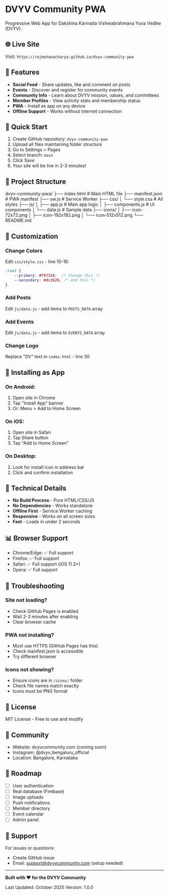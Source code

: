 # DVYV Community PWA

Progressive Web App for Dakshina Kannada Vishwabrahmana Yuva Vedike (DVYV).

## 🌐 Live Site

Visit: `https://rajmohanacharya.github.io/dvyv-community-pwa`

## 📱 Features

- **Social Feed** - Share updates, like and comment on posts
- **Events** - Discover and register for community events
- **Community Info** - Learn about DVYV mission, values, and committees
- **Member Profiles** - View activity stats and membership status
- **PWA** - Install as app on any device
- **Offline Support** - Works without internet connection

## 🚀 Quick Start

1. Create GitHub repository: `dvyv-community-pwa`
2. Upload all files maintaining folder structure
3. Go to Settings > Pages
4. Select branch: `main`
5. Click Save
6. Your site will be live in 2-3 minutes!

## 📁 Project Structure
dvyv-community-pwa/
├── index.html          # Main HTML file
├── manifest.json       # PWA manifest
├── sw.js              # Service Worker
├── css/
│   └── style.css      # All styles
├── js/
│   ├── app.js         # Main app logic
│   ├── components.js  # UI components
│   └── data.js        # Sample data
├── icons/
│   ├── icon-72x72.png
│   ├── icon-192x192.png
│   └── icon-512x512.png
└── README.md

## 🎨 Customization

### Change Colors
Edit `css/style.css` - line 10-16:
```css
:root {
    --primary: #f97316;  /* Change this */
    --secondary: #dc2626; /* And this */
}
```

### Add Posts
Edit `js/data.js` - add items to `POSTS_DATA` array

### Add Events
Edit `js/data.js` - add items to `EVENTS_DATA` array

### Change Logo
Replace "DV" text in `index.html` - line 30

## 📲 Installing as App

### On Android:
1. Open site in Chrome
2. Tap "Install App" banner
3. Or: Menu > Add to Home Screen

### On iOS:
1. Open site in Safari
2. Tap Share button
3. Tap "Add to Home Screen"

### On Desktop:
1. Look for install icon in address bar
2. Click and confirm installation

## 🔧 Technical Details

- **No Build Process** - Pure HTML/CSS/JS
- **No Dependencies** - Works standalone
- **Offline First** - Service Worker caching
- **Responsive** - Works on all screen sizes
- **Fast** - Loads in under 2 seconds

## 📊 Browser Support

- Chrome/Edge: ✅ Full support
- Firefox: ✅ Full support  
- Safari: ✅ Full support (iOS 11.3+)
- Opera: ✅ Full support

## 🐛 Troubleshooting

### Site not loading?
- Check GitHub Pages is enabled
- Wait 2-3 minutes after enabling
- Clear browser cache

### PWA not installing?
- Must use HTTPS (GitHub Pages has this)
- Check manifest.json is accessible
- Try different browser

### Icons not showing?
- Ensure icons are in `/icons/` folder
- Check file names match exactly
- Icons must be PNG format

## 📝 License

MIT License - Free to use and modify

## 👥 Community

- Website: dvyvcommunity.com (coming soon)
- Instagram: @dvyv_bengaluru_official
- Location: Bangalore, Karnataka

## 🎯 Roadmap

- [ ] User authentication
- [ ] Real database (Firebase)
- [ ] Image uploads
- [ ] Push notifications
- [ ] Member directory
- [ ] Event calendar
- [ ] Admin panel

## 📧 Support

For issues or questions:
- Create GitHub issue
- Email: support@dvyvcommunity.com (setup needed)

---

**Built with ❤️ for the DVYV Community**

Last Updated: October 2025
Version: 1.0.0


